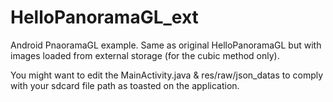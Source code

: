# HelloPanoramaGL_ext
Android PnaoramaGL example. Same as original HelloPanoramaGL but with images loaded from external storage (for the cubic method only).

You might want to edit the MainActivity.java & res/raw/json_datas to comply with your sdcard file path as toasted on the application.
